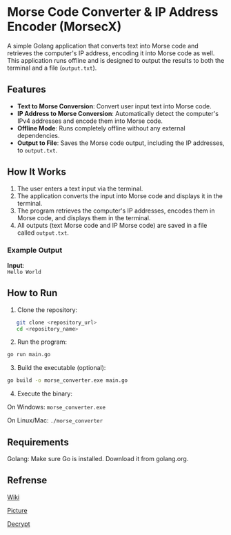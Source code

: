 # Morse Code Converter & IP Address Encoder (MorsecX)

A simple Golang application that converts text into Morse code and retrieves the computer's IP address, encoding it into Morse code as well. This application runs offline and is designed to output the results to both the terminal and a file (`output.txt`).

## Features

- **Text to Morse Conversion**: Convert user input text into Morse code.
- **IP Address to Morse Conversion**: Automatically detect the computer's IPv4 addresses and encode them into Morse code.
- **Offline Mode**: Runs completely offline without any external dependencies.
- **Output to File**: Saves the Morse code output, including the IP addresses, to `output.txt`.

## How It Works

1. The user enters a text input via the terminal.
2. The application converts the input into Morse code and displays it in the terminal.
3. The program retrieves the computer's IP addresses, encodes them in Morse code, and displays them in the terminal.
4. All outputs (text Morse code and IP Morse code) are saved in a file called `output.txt`.

### Example Output

**Input**:  
`Hello World`

## How to Run

1. Clone the repository:

```bash
   git clone <repository_url>
   cd <repository_name>
```

2. Run the program:

```bash
go run main.go
```

3. Build the executable (optional):

```bash
go build -o morse_converter.exe main.go
```

4. Execute the binary:

On Windows: `morse_converter.exe`

On Linux/Mac: `./morse_converter`

## Requirements

Golang: Make sure Go is installed. Download it from golang.org.

## Refrense

[Wiki](https://en.wikipedia.org/wiki/Morse_code)

[Picture](https://upload.wikimedia.org/wikipedia/commons/b/b5/International_Morse_Code.svg)

[Decrypt](https://morsecodee.com/)
